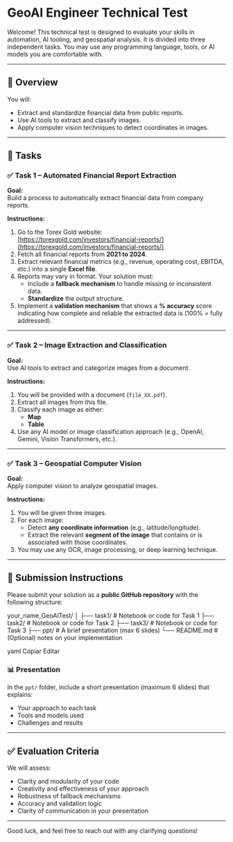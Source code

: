 # GeoAI Engineer Technical Test

Welcome! This technical test is designed to evaluate your skills in automation, AI tooling, and geospatial analysis. It is divided into three independent tasks. You may use any programming language, tools, or AI models you are comfortable with.

---

## 📌 Overview

You will:
- Extract and standardize financial data from public reports.
- Use AI tools to extract and classify images.
- Apply computer vision techniques to detect coordinates in images.

---

## 📂 Tasks

### ✅ Task 1 – Automated Financial Report Extraction

**Goal:**  
Build a process to automatically extract financial data from company reports.

**Instructions:**
1. Go to the Torex Gold website:  
   [https://torexgold.com/investors/financial-reports/](https://torexgold.com/investors/financial-reports/)
2. Fetch all financial reports from **2021 to 2024**.
3. Extract relevant financial metrics (e.g., revenue, operating cost, EBITDA, etc.) into a single **Excel file**.
4. Reports may vary in format. Your solution must:
   - Include a **fallback mechanism** to handle missing or inconsistent data.
   - **Standardize** the output structure.
5. Implement a **validation mechanism** that shows a **% accuracy** score indicating how complete and reliable the extracted data is (100% = fully addressed).

---

### ✅ Task 2 – Image Extraction and Classification

**Goal:**  
Use AI tools to extract and categorize images from a document.

**Instructions:**
1. You will be provided with a document (`file_XX.pdf`).
2. Extract all images from this file.
3. Classify each image as either:
   - **Map**
   - **Table**
4. Use any AI model or image classification approach (e.g., OpenAI, Gemini, Vision Transformers, etc.).

---

### ✅ Task 3 – Geospatial Computer Vision

**Goal:**  
Apply computer vision to analyze geospatial images.

**Instructions:**
1. You will be given three images.
2. For each image:
   - Detect **any coordinate information** (e.g., latitude/longitude).
   - Extract the relevant **segment of the image** that contains or is associated with those coordinates.
3. You may use any OCR, image processing, or deep learning technique.

---

## 🚚 Submission Instructions

Please submit your solution as a **public GitHub repository** with the following structure:

your_name_GeoAITest/
│
├── task1/ # Notebook or code for Task 1
├── task2/ # Notebook or code for Task 2
├── task3/ # Notebook or code for Task 3
├── ppt/ # A brief presentation (max 6 slides)
└── README.md # (Optional) notes on your implementation

yaml
Copiar
Editar

### 📊 Presentation
In the `ppt/` folder, include a short presentation (maximum 6 slides) that explains:
- Your approach to each task
- Tools and models used
- Challenges and results

---

## ✅ Evaluation Criteria

We will assess:
- Clarity and modularity of your code
- Creativity and effectiveness of your approach
- Robustness of fallback mechanisms
- Accuracy and validation logic
- Clarity of communication in your presentation

---

Good luck, and feel free to reach out with any clarifying questions!
